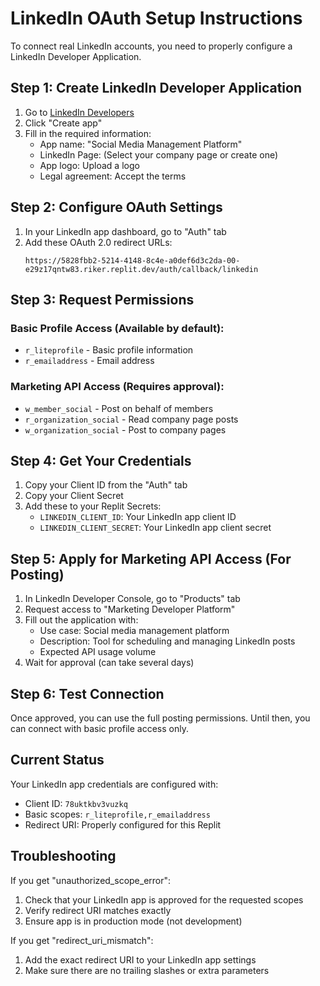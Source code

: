 # LinkedIn OAuth Setup Instructions

To connect real LinkedIn accounts, you need to properly configure a LinkedIn Developer Application.

## Step 1: Create LinkedIn Developer Application

1. Go to [LinkedIn Developers](https://www.linkedin.com/developers/apps)
2. Click "Create app"
3. Fill in the required information:
   - App name: "Social Media Management Platform"
   - LinkedIn Page: (Select your company page or create one)
   - App logo: Upload a logo
   - Legal agreement: Accept the terms

## Step 2: Configure OAuth Settings

1. In your LinkedIn app dashboard, go to "Auth" tab
2. Add these OAuth 2.0 redirect URLs:
   ```
   https://5828fbb2-5214-4148-8c4e-a0def6d3c2da-00-e29z17qntw83.riker.replit.dev/auth/callback/linkedin
   ```

## Step 3: Request Permissions

### Basic Profile Access (Available by default):
- `r_liteprofile` - Basic profile information
- `r_emailaddress` - Email address

### Marketing API Access (Requires approval):
- `w_member_social` - Post on behalf of members
- `r_organization_social` - Read company page posts
- `w_organization_social` - Post to company pages

## Step 4: Get Your Credentials

1. Copy your Client ID from the "Auth" tab
2. Copy your Client Secret
3. Add these to your Replit Secrets:
   - `LINKEDIN_CLIENT_ID`: Your LinkedIn app client ID
   - `LINKEDIN_CLIENT_SECRET`: Your LinkedIn app client secret

## Step 5: Apply for Marketing API Access (For Posting)

1. In LinkedIn Developer Console, go to "Products" tab
2. Request access to "Marketing Developer Platform"
3. Fill out the application with:
   - Use case: Social media management platform
   - Description: Tool for scheduling and managing LinkedIn posts
   - Expected API usage volume
4. Wait for approval (can take several days)

## Step 6: Test Connection

Once approved, you can use the full posting permissions. Until then, you can connect with basic profile access only.

## Current Status

Your LinkedIn app credentials are configured with:
- Client ID: `78uktkbv3vuzkq`
- Basic scopes: `r_liteprofile,r_emailaddress`
- Redirect URI: Properly configured for this Replit

## Troubleshooting

If you get "unauthorized_scope_error":
1. Check that your LinkedIn app is approved for the requested scopes
2. Verify redirect URI matches exactly
3. Ensure app is in production mode (not development)

If you get "redirect_uri_mismatch":
1. Add the exact redirect URI to your LinkedIn app settings
2. Make sure there are no trailing slashes or extra parameters